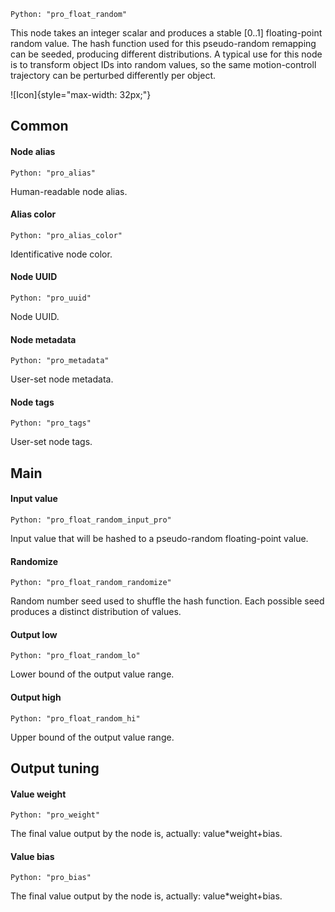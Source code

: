 `Python: "pro_float_random"`

This node takes an integer scalar and produces a stable [0..1] floating-point random value. The hash function used for this pseudo-random remapping can be seeded, producing different distributions. A typical use for this node is to transform object IDs into random values, so the same motion-controll trajectory can be perturbed differently per object.

![Icon]{style="max-width: 32px;"}

## Common

#### Node alias
`Python: "pro_alias"`

Human-readable node alias.

#### Alias color
`Python: "pro_alias_color"`

Identificative node color.

#### Node UUID
`Python: "pro_uuid"`

Node UUID.

#### Node metadata
`Python: "pro_metadata"`

User-set node metadata.

#### Node tags
`Python: "pro_tags"`

User-set node tags.

## Main

#### Input value
`Python: "pro_float_random_input_pro"`

Input value that will be hashed to a pseudo-random floating-point value.

#### Randomize
`Python: "pro_float_random_randomize"`

Random number seed used to shuffle the hash function. Each possible seed produces a distinct distribution of values.

#### Output low
`Python: "pro_float_random_lo"`

Lower bound of the output value range.

#### Output high
`Python: "pro_float_random_hi"`

Upper bound of the output value range.

## Output tuning

#### Value weight
`Python: "pro_weight"`

The final value output by the node is, actually: value*weight+bias.

#### Value bias
`Python: "pro_bias"`

The final value output by the node is, actually: value*weight+bias.

